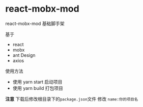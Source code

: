 # react-mobx-mod
react-mobx-mod 基础脚手架

基于 
- react
- mobx
- ant Design
- axios

使用方法
- 使用 yarn start 启动项目
- 使用 yarn build 打包项目

**注意**
下载后修改根目录下的`package.json`文件
修改 `name:你的项目名` 
